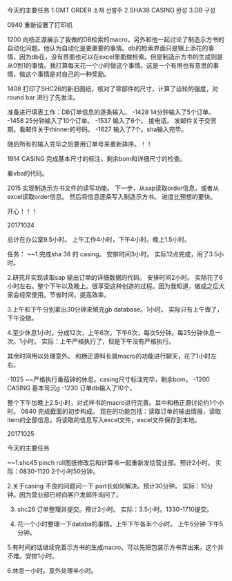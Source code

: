 今天的主要任务
1.GMT ORDER    소재 선발주
2.SHA38 CASING 완성
3.DB 구성

0940 重新设置了打印机

1200 向杨正源展示了我做的DB检索的macro，另外和他一起讨论了制造示方书的自动化问题。他认为自动化是更重要的事情。db的检索界面只是锦上添花的事情，因为db在，没有界面也可以在excel里面做检索。但是制造示方书的生成则是从0到1的事情。我打算每天花一个小时做这个事情。这是一个有用也有意思的事情，做这个事情是对自己的一种奖励。

1408 打印了SHC26的新旧图纸，核对了零部件的尺寸，计算了齿轮的强度，对round bar 进行了先发注。

准备进行填表工作：DB订单信息的逐条输入。
-1428 14分钟输入了5个订单。
-1458  25分钟输入了10个订单。
-1537 输入了6个。 接电话。 发邮件关于交货期。看邮件关于thinner的号码。
-1627 输入了7个。sha输入完毕。

随后所有的输入完毕之后要用订单号来重新排序。！！

1914 CASING 完成基本尺寸的标注，剩余bom和详细尺寸的检查。

看vba的代码。

2015 实现制造示方书文件的读写功能。
下一步，从sap读取order信息，或者从excel读取order信息。
然后将信息逐条写入制造示方书。
进度比预想的要快。

开心！！！

20171024

总计在办公室9.5小时。
上午工作4小时，下午4小时。晚上1.5小时。

任务：
~~1.完成sha 38 的 casing。 安排时间3小时。 实际12点完成，用了3.5小时。

2.研究并实现读取sap 输出订单的详细数据的代码。 安排时间2小时。
实际花了6小时左右。整个下午以及晚上。很享受这种创造的过程。因为我知道，做成之后大家会经常使用。节省时间，提高效率。

3.上午和下午分别拿出30分钟来填充gb database。1小时。 
实际只有上午做了，下午没做。

4.至少休息1小时。分成12次，上午6次，下午6次，每次5分钟。每25分钟休息一次。1小时。
实际：上午严格执行了，但是下午没有严格执行。

其余时间用以处理意外。
和杨正源科长就macro的功能进行聊天，花了1小时左右。


-1025 ~~严格执行番茄钟的休息。casing尺寸标注完毕，剩余bom。
-1200 CASING 基本弯沉g
-1230 订单db输入了10个。

整个下午加晚上2.5小时，对式样书的macro进行完善。其中和杨正源讨论约1个小时。
0840 完成截面的初步构成。
现在的功能包括：读取订单的输出情报，读取item的全部信息，将读取的信息写入excel文件，excel文件保存到本地。

20171025

今天的主要任务

~~1.shc45 pinch roll图纸修改后和计算书一起重新发给营业部。预计2小时。
实际：0830-1120 2个小时50分钟。

2.关于casing 不良的问题问一下 part长如何解决。预计30分钟。
实际：10分钟。因为营业部已经向客户发邮件询问了。

3. shc26 订单整理并提交。预计2小时。
实际：3.5小时。1330-1710提交。

4. 花一个小时整理一下databa的事情。上午下午各半个小时。
上午5分钟
下午5分钟。

5.有时间的话继续完善示方书的生成macro。可以先把包装示方书弄出来。这个并不难。安排1小时。

6.休息一小时。意外处理半小时。











